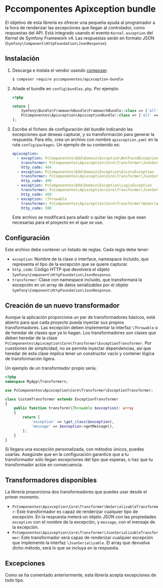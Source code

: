 # Pccomponentes Apixception bundle

El objetivo de esta librería es ofrecer una pequeña ayuda al programador a la hora de renderizar las excepciones que llegan al controlador, como respuestas del API.
Está integrado usando el evento `Kernel.exception` del Kernel de Symfony Framework v4.
Las respuestas serán en formato JSON (`Symfony\Component\HttpFoundation\JsonResponse`).

## Instalación

1. Descarga e instala el vendor usando [composer](https://getcomposer.org/).

    ```bash
    $ composer require pccomponentes/apixception-bundle
    ```

2. Añade el bundle en `config\bundles.php`. Por ejemplo:

    ```php
    <?php
    
    return [
        Symfony\Bundle\FrameworkBundle\FrameworkBundle::class => ['all' => true],  
        PcComponentes\Apixception\ApixceptionBundle::class => ['all' => true]  
    ];
    ```

3. Escribe el fichero de configuración del bundle indicando las excepciones que deseas capturar, y su transformación para generar la respuesta.
   Para ello, crea un archivo con nombre `apixception.yaml` en la ruta `config/packages`.
   Un ejemplo de su contenido es:

    ```yaml
    apixception:
      - exception: PcComponentes\Ddd\Domain\Exception\NotFoundException
        transformer: PcComponentes\Apixception\Core\Transformer\JsonSerializableTransformer
        http_code: 404
      - exception: PcComponentes\Ddd\Domain\Exception\ExistsException
        transformer: PcComponentes\Apixception\Core\Transformer\JsonSerializableTransformer
        http_code: 409
      - exception: PcComponentes\Ddd\Domain\Exception\LogicException
        transformer: PcComponentes\Apixception\Core\Transformer\JsonSerializableTransformer
        http_code: 409
      - exception: \Throwable
        transformer: PcComponentes\Apixception\Core\Transformer\NoSerializableTransformer
        http_code: 500
    ```

    Este archivo se modificará para añadir o quitar las reglas que sean necesarias para el proyecto en el que se use.

## Configuración

Este archivo debe contener un listado de reglas. Cada regla debe tener:

 - `exception`: Nombre de la clase o interface, namespace incluído, que representa el tipo de la excepción que se quiere capturar.
 - `http_code`: Código HTTP que devolverá el objeto `Symfony\Component\HttpFoundation\JsonResponse`.
 - `transformer`: Clase con namespace incluído, que transformará la excepción en un array de datos serializables por el objeto `Symfony\Component\HttpFoundation\JsonResponse`.

## Creación de un nuevo transformador

Aunque la aplicación proporciona un par de transformadores básicos, está abierto para que cada proyecto pueda inyectar sus propios transformadores.
Las excepción deben implementar la interfaz `\Throwable` o de heredar de clases que ya lo hagan.
Los transformadores son clases que deben heredar de la clase `PcComponentes\Apixception\Core\Transformer\ExceptionTransformer`.
Por cuestiones de simplicidad, no se permite inyectar dependencias, así que heredar de esta clase implica tener un constructor vacío y contener lógica de transformación ligera.

Un ejemplo de un transformador propio sería:

```php
<?php
namespace MyApp\Transformers;

use PcComponentes\Apixception\Core\Transformer\ExceptionTransformer;

class CustomTransformer extends ExceptionTransformer
{
	public function transform(\Throwable $exception): array
	{
		return [
			'exception' => \get_class($exception),
			'message' => $exception->getMessage(),
		];
	}
}
```

Si llegara una excepción personalizada, con métodos únicos, puedes usarlas.
Asegúrate que en la configuración garantice que a tu transformador sólo llegan excepciones del tipo que esperas, o haz que tu transformador actúe en consecuencia.

## Transformadores disponibles

La librería proporciona dos transformadores que puedes usar desde el primer momento.
 - `PcComponentes\Apixception\Core\Transformer\NoSerializableTransformer`:
    Este transformador es capaz de renderizar cualquier tipo de excepción.
    En la respuesta meterá un objeto JSON con las propiedades  `exception` con el nombre de la excepción, y `message`, con el mensaje de la excepción.
 - `PcComponentes\Apixception\Core\Transformer\JsonSerializableTransformer`:
    Este transformador será capaz de renderizar cualquier excepción que implemente la interfaz `\JsonSerializable`.
    El array que devuelva dicho método, será lo que se incluya en la respuesta.

## Excepciones

Como se ha comentado anteriormente, esta librería acepta excepciones de todo tipo.
